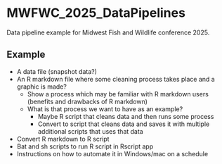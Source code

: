 # MWFWC_2025_DataPipelines
Data pipeline example for Midwest Fish and Wildlife conference 2025.

## Example

- A data file (snapshot data?)
- An R markdown file where some cleaning process takes place and a graphic is made?
  - Show a process which may be familiar with R markdown users (benefits and drawbacks of R markdown)
  - What is that process we want to have as an example?
    - Maybe R script that cleans data and then runs some process
    - Convert to script that cleans data and saves it with multiple additional scripts that uses that data
- Convert R markdown to R script
- Bat and sh scripts to run R script in Rscript app
- Instructions on how to automate it in Windows/mac on a schedule
